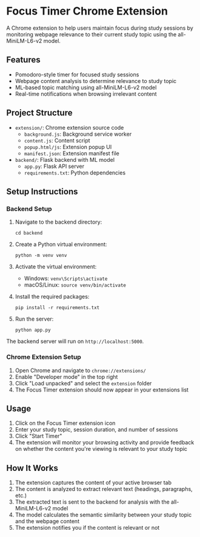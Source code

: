 # Focus Timer Chrome Extension

A Chrome extension to help users maintain focus during study sessions by monitoring webpage relevance to their current study topic using the all-MiniLM-L6-v2 model.

## Features

- Pomodoro-style timer for focused study sessions
- Webpage content analysis to determine relevance to study topic
- ML-based topic matching using all-MiniLM-L6-v2 model
- Real-time notifications when browsing irrelevant content

## Project Structure

- `extension/`: Chrome extension source code
  - `background.js`: Background service worker
  - `content.js`: Content script
  - `popup.html/js`: Extension popup UI
  - `manifest.json`: Extension manifest file
- `backend/`: Flask backend with ML model
  - `app.py`: Flask API server
  - `requirements.txt`: Python dependencies

## Setup Instructions

### Backend Setup

1. Navigate to the backend directory:

   ```
   cd backend
   ```

2. Create a Python virtual environment:

   ```
   python -m venv venv
   ```

3. Activate the virtual environment:

   - Windows: `venv\Scripts\activate`
   - macOS/Linux: `source venv/bin/activate`

4. Install the required packages:

   ```
   pip install -r requirements.txt
   ```

5. Run the server:
   ```
   python app.py
   ```

The backend server will run on `http://localhost:5000`.

### Chrome Extension Setup

1. Open Chrome and navigate to `chrome://extensions/`
2. Enable "Developer mode" in the top right
3. Click "Load unpacked" and select the `extension` folder
4. The Focus Timer extension should now appear in your extensions list

## Usage

1. Click on the Focus Timer extension icon
2. Enter your study topic, session duration, and number of sessions
3. Click "Start Timer"
4. The extension will monitor your browsing activity and provide feedback on whether the content you're viewing is relevant to your study topic

## How It Works

1. The extension captures the content of your active browser tab
2. The content is analyzed to extract relevant text (headings, paragraphs, etc.)
3. The extracted text is sent to the backend for analysis with the all-MiniLM-L6-v2 model
4. The model calculates the semantic similarity between your study topic and the webpage content
5. The extension notifies you if the content is relevant or not
